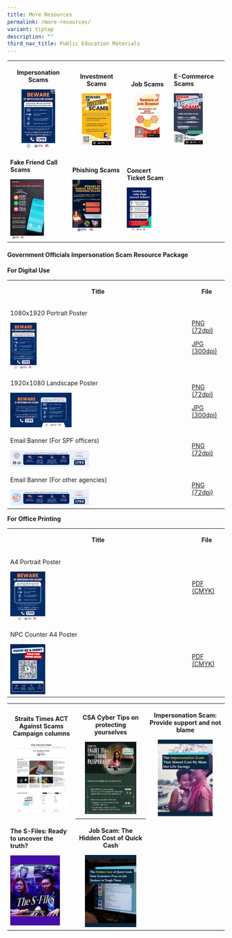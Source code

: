 ```yaml
---
title: More Resources
permalink: /more-resources/
variant: tiptap
description: ""
third_nav_title: Public Education Materials
---
```

<table style="minWidth: 100px">
<colgroup>
<col>
<col>
<col>
<col>
</colgroup>
<tbody>
<tr>
<th rowspan="1" colspan="1">
<p><strong>Impersonation Scams</strong>
</p><a class="isomer-image-wrapper" href="/files/Public%20Education%20Materials/Impersonation_Scam.pdf"><img style="width: 60%;" height="auto" width="100%" alt="" src="/images/Public Education Materials/Impersonation_scam.jpg"></a>
</th>
<th rowspan="1" colspan="1">
<p><strong>Investment Scams</strong>
</p><a class="isomer-image-wrapper" href="/files/Public%20Education%20Materials/Investment_Scam.pdf"><img style="width: 60%;" height="auto" width="100%" alt="" src="/images/Public Education Materials/Investment_scam.jpg"></a>
</th>
<th rowspan="1" colspan="1">
<p><strong>Job Scams</strong>
</p><a class="isomer-image-wrapper" href="/files/Public%20Education%20Materials/Job_Scam.pdf"><img style="width: 60%;" height="auto" width="100%" alt="" src="/images/Public Education Materials/Job_scam.jpg"></a>
</th>
<td rowspan="1" colspan="1">
<p><strong>E-Commerce Scams</strong>
</p><a class="isomer-image-wrapper" href="/files/Public%20Education%20Materials/Ecommerce_Scam.pdf"><img style="width: 60%;" height="auto" width="100%" alt="" src="/images/Public Education Materials/Ecommerce_scam.jpg"></a>
</td>
</tr>
<tr>
<td rowspan="1" colspan="1">
<p><strong>Fake Friend Call Scams</strong>
</p><a class="isomer-image-wrapper" href="/files/Public%20Education%20Materials/Fake_Friend_Call_Scam.pdf"><img style="width: 60%;" height="auto" width="100%" alt="" src="/images/Public Education Materials/Fake_Friend_call_scam.jpg"></a>
</td>
<td rowspan="1" colspan="1">
<p><strong>Phishing Scams</strong>
</p><a class="isomer-image-wrapper" href="/files/Public%20Education%20Materials/Phishing_Scam.pdf"><img style="width: 60%;" height="auto" width="100%" alt="" src="/images/Public Education Materials/Phishing_scam.jpg"></a>
</td>
<td rowspan="1" colspan="1">
<p><strong>Concert Ticket Scam</strong>
</p><a class="isomer-image-wrapper" href="/files/Public%20Education%20Materials/Concert_Ticket_Scam.pdf"><img style="width: 60%;" height="auto" width="100%" alt="" src="/images/Public Education Materials/Concert_Ticket_Scam.jpg"></a>
</td>
<td rowspan="1" colspan="1">
<p></p>
</td>
</tr>
</tbody>
</table>
<h4><strong>Government Officials Impersonation Scam Resource Package</strong></h4>
<p><strong>For Digital Use</strong>
</p>
<table style="minWidth: 50px">
<colgroup>
<col>
<col>
</colgroup>
<tbody>
<tr>
<th rowspan="1" colspan="1">
<p>Title</p>
</th>
<th rowspan="1" colspan="1">
<p>File</p>
</th>
</tr>
<tr>
<td rowspan="1" colspan="1">
<p>1080x1920 Portrait Poster</p>
<div class="isomer-image-wrapper">
<img style="width: 15%;" height="auto" width="100%" alt="" src="/images/Public Education Materials/GOIS Package/GOIS_KV_1080x1920.png">
</div>
</td>
<td rowspan="1" colspan="1">
<p><a href="/images/Public%20Education%20Materials/GOIS%20Package/GOIS_KV_1080x1920.png" rel="noopener nofollow" target="_blank">PNG (72dpi)</a>
</p>
<p><a href="/images/Public%20Education%20Materials/GOIS%20Package/GOIS_KV_1080x1920.jpg" rel="noopener nofollow" target="_blank">JPG (300dpi)</a>
</p>
</td>
</tr>
<tr>
<td rowspan="1" colspan="1">
<p>1920x1080 Landscape Poster</p>
<div class="isomer-image-wrapper">
<img style="width: 35%;" height="auto" width="100%" alt="" src="/images/Public Education Materials/GOIS Package/GOIS_KV_1920x1080.png">
</div>
</td>
<td rowspan="1" colspan="1">
<p><a href="/images/Public%20Education%20Materials/GOIS%20Package/GOIS_KV_1920x1080.png" rel="noopener nofollow" target="_blank">PNG (72dpi)</a>
</p>
<p><a href="/images/Public%20Education%20Materials/GOIS%20Package/GOIS_KV_1920x1080.jpg" rel="noopener nofollow" target="_blank">JPG (300dpi)</a>
</p>
</td>
</tr>
<tr>
<td rowspan="1" colspan="1">
<p>Email Banner (For SPF officers)</p>
<div class="isomer-image-wrapper">
<img style="width: 45%;" height="auto" width="100%" alt="" src="/images/Public Education Materials/GOIS Package/GOIS_SPF_Email_Banner.png">
</div>
</td>
<td rowspan="1" colspan="1">
<p><a href="/images/Public%20Education%20Materials/GOIS%20Package/GOIS_SPF_Email_Banner.png" rel="noopener nofollow" target="_blank">PNG (72dpi)</a>
</p>
</td>
</tr>
<tr>
<td rowspan="1" colspan="1">
<p>Email Banner (For other agencies)</p>
<div class="isomer-image-wrapper">
<img style="width: 45%;" height="auto" width="100%" alt="" src="/images/Public Education Materials/GOIS Package/GOIS_Generic_Email_Banner.png">
</div>
</td>
<td rowspan="1" colspan="1">
<p><a href="/images/Public%20Education%20Materials/GOIS%20Package/GOIS_Generic_Email_Banner.png" rel="noopener nofollow" target="_blank">PNG (72dpi)</a>
</p>
</td>
</tr>
</tbody>
</table>
<p><strong>For Office Printing</strong>
</p>
<table style="minWidth: 50px">
<colgroup>
<col>
<col>
</colgroup>
<tbody>
<tr>
<th rowspan="1" colspan="1">
<p>Title</p>
</th>
<th rowspan="1" colspan="1">
<p>File</p>
</th>
</tr>
<tr>
<td rowspan="1" colspan="1">
<p>A4 Portrait Poster</p>
<div class="isomer-image-wrapper">
<img style="width: 20%;" height="auto" width="100%" alt="" src="/images/Public Education Materials/GOIS Package/GOIS_A4_Poster.png">
</div>
</td>
<td rowspan="1" colspan="1">
<p><a href="/files/Public%20Education%20Materials/GOIS%20Package/GOIS_A4_Poster.pdf" rel="noopener nofollow" target="_blank">PDF (CMYK)</a>
</p>
</td>
</tr>
<tr>
<td rowspan="1" colspan="1">
<p>NPC Counter A4 Poster</p>
<div class="isomer-image-wrapper">
<img style="width: 20%;" height="auto" width="100%" alt="" src="/images/Public Education Materials/GOIS Package/NPC_Poster_w_GOIS_Messaging.png">
</div>
</td>
<td rowspan="1" colspan="1">
<p><a href="/files/Public%20Education%20Materials/GOIS%20Package/NPC_Poster_w_GOIS_Messaging.pdf" rel="noopener nofollow" target="_blank">PDF (CMYK)</a>
</p>
</td>
</tr>
</tbody>
</table>
<p></p>
<table style="minWidth: 75px">
<colgroup>
<col>
<col>
<col>
</colgroup>
<tbody>
<tr>
<th rowspan="1" colspan="1">
<p>Straits Times ACT Against Scams Campaign columns</p><a class="isomer-image-wrapper" href="/st-columns/"><img style="width: 80%;" height="auto" width="100%" alt="" src="/images/ST Article/ST_columns.jpg"></a>
</th>
<th rowspan="1" colspan="1">
<p>CSA Cyber Tips on protecting yourselves</p><a class="isomer-image-wrapper" href="/csa-cyber-tips/"><img style="width: 80%;" height="auto" width="100%" alt="" src="/images/Public Education Materials/CSA Cyber Tips/CSA_cyber_tip.jpg"></a>
</th>
<th rowspan="1" colspan="1">
<p>Impersonation Scam: Provide support and not blame</p><a class="isomer-image-wrapper" href="https://www.ricemedia.co/mum-life-savings-impersonation-scam/"><img style="width: 75%;" height="auto" width="100%" alt="" src="/images/Public Education Materials/ricemedia.jpg"></a>
</th>
</tr>
<tr>
<td rowspan="1" colspan="1">
<p><strong>The S-Files: Ready to uncover the truth?</strong>
</p><a class="isomer-image-wrapper" href="https://www.asiaone.com/singapore/s-files-spf-psychologists-reveal-what-goes-behind-scams"><img style="width: 80%;" height="auto" width="100%" alt="" src="/images/Public Education Materials/asiaone_sfiles.jpg"></a>
</td>
<th rowspan="1" colspan="1">
<p>Job Scam: The Hidden Cost of Quick Cash</p><a class="isomer-image-wrapper" href="https://www.ricemedia.co/how-scammers-prey-on-job-seekers/"><img style="width: 80%;" height="auto" width="100%" alt="" src="/images/Public Education Materials/ricemedia1.jpg"></a>
</th>
<td rowspan="1" colspan="1">
<p></p>
</td>
</tr>
</tbody>
</table>
<p></p>
<p></p>